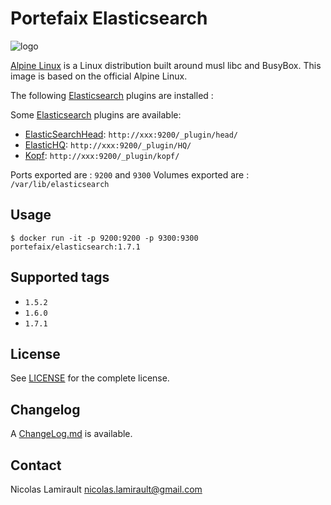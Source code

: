 # Portefaix Elasticsearch

![logo](http://pkgs.alpinelinux.org/assets/alpinelinux-logo.svg)

[Alpine Linux][] is a Linux distribution built around musl libc and BusyBox.
This image is based on the official Alpine Linux.

The following [Elasticsearch][] plugins are installed :

Some [Elasticsearch][] plugins are available:
* [ElasticSearchHead][]: `http://xxx:9200/_plugin/head/`
* [ElasticHQ][]: `http://xxx:9200/_plugin/HQ/`
* [Kopf][]: `http://xxx:9200/_plugin/kopf/`

Ports exported are : `9200` and `9300`
Volumes exported are : `/var/lib/elasticsearch`

## Usage

    $ docker run -it -p 9200:9200 -p 9300:9300 portefaix/elasticsearch:1.7.1

## Supported tags

- `1.5.2`
- `1.6.0`
- `1.7.1`

## License

See [LICENSE](LICENSE) for the complete license.


## Changelog

A [ChangeLog.md](ChangeLog.md) is available.


## Contact

Nicolas Lamirault <nicolas.lamirault@gmail.com>


[Alpine Linux]: http://www.alpinelinux.org

[Elasticsearch]: https://www.elastic.co/products/elasticsearch
[ElasticSearchHead]: http://mobz.github.io/elasticsearch-head
[ElasticHQ]: http://www.elastichq.org
[Kopf]: https://github.com/lmenezes/elasticsearch-kopf

